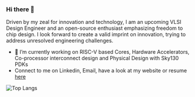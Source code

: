 ### Hi there 👋

<!--
**shariethernet/shariethernet** is a ✨ _special_ ✨ repository because its `README.md` (this file) appears on your GitHub profile.-->

Driven by my zeal for innovation and technology, I am an upcoming VLSI Design Engineer and an open-source enthusiast emphasizing freedom to chip design. I look forward to create a valid imprint on innovation, trying to address unresolved engineering challenges.

- 🔭 I’m currently working on RISC-V based Cores, Hardware Accelerators, Co-processor interconnect design and Physical Design with Sky130 PDKs
- Connect to me on Linkedin, Email, have a look at my website or resume [here](https://linktr.ee/shrihari)


![Top Langs](https://github-readme-stats.vercel.app/api/top-langs/?username=shariethernet&theme=tokyonight)

